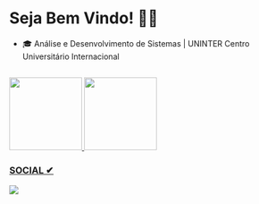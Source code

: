 # Seja Bem Vindo! 👨‍💻

- 🎓 Análise e Desenvolvimento de Sistemas | UNINTER Centro Universitário Internacional
##
<div style="display: inline_block">
    <a href="https://github.com/Alexandre752">
    <img height="130em" src="https://github-readme-stats.vercel.app/api?username=Alexandre752&show_icons=true&theme=chartreuse-dark&https://github.com/Alexandre752/github-readme-stats)">
     <img height="130em" src="https://github-readme-stats.vercel.app/api/top-langs/?username=Alexandre752&layout=compact&theme=chartreuse-dark&https://github.com/Alexandre752/github-readme-stats)">
</div>

### SOCIAL ✔
 <div>
     <a href="https://www.linkedin.com/in/ale-trindade/" alt="Linkedin" target="_blank"> <img src="https://img.shields.io/badge/LinkedIn-0077B5?style=for-the-badge&logo=linkedin&logoColor=white"></a>


